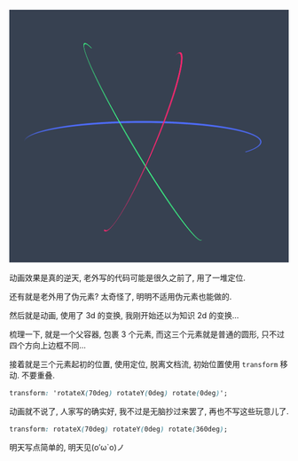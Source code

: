 ![Screenshot](https://github.com/NeilYeTAT/LearnCSSuseReact-Tailwind/blob/main/src/components/day8-atom/Screenshot.png)

动画效果是真的逆天, 老外写的代码可能是很久之前了, 用了一堆定位.

还有就是老外用了伪元素? 太奇怪了, 明明不适用伪元素也能做的.

然后就是动画, 使用了 3d 的变换, 我刚开始还以为知识 2d 的变换...

梳理一下, 就是一个父容器, 包裹 3 个元素, 而这三个元素就是普通的圆形, 只不过四个方向上边框不同...

接着就是三个元素起初的位置, 使用定位, 脱离文档流, 初始位置使用 `transform` 移动. 不要重叠.

```css
transform: 'rotateX(70deg) rotateY(0deg) rotate(0deg)';
```

动画就不说了, 人家写的确实好, 我不过是无脑抄过来罢了, 再也不写这些玩意儿了.

```css
transform: rotateX(70deg) rotateY(0deg) rotate(360deg);
```

明天写点简单的, 明天见(o′ω`o)ノ
